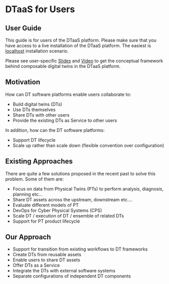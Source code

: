 # DTaaS for Users

## User Guide

This guide is for users of the DTaaS platform.
Please make sure that you have access to a live installation of
the DTaaS platform. The easiest is
[localhost](../admin/localhost.md) installation scenario.

Please see user-specific
[Slides](https://odin.cps.digit.au.dk/into-cps/dtaas/assets/20240917-Users.pdf)
and
[Video](https://odin.cps.digit.au.dk/into-cps/dtaas/assets/videos/20240917-Users-Recorded-web.mp4)
to get the conceptual framework behind composable digital twins in the DTaaS platform.

## Motivation

How can DT software platforms enable users collaborate to:

* Build digital twins (DTs)
* Use DTs themselves
* Share DTs with other users
* Provide the existing DTs as Service to other users

In addition, how can the DT software platforms:

* Support DT lifecycle
* Scale up rather than scale down (flexible convention over configuration)

## Existing Approaches

There are quite a few solutions proposed in the recent past to solve
this problem. Some of them are:

* Focus on data from Physical Twins (PTs) to
  perform analysis, diagnosis, planning etc…
* Share DT assets across the upstream, downstream etc….
* Evaluate different models of PT
* DevOps for Cyber Physical Systems (CPS)
* Scale DT / execution of DT / ensemble of related DTs
* Support for PT product lifecycle

## Our Approach

* Support for transition from existing workflows to DT frameworks
* Create DTs from reusable assets
* Enable users to share DT assets
* Offer DTs as a Service
* Integrate the DTs with external software systems
* Separate configurations of independent DT components
